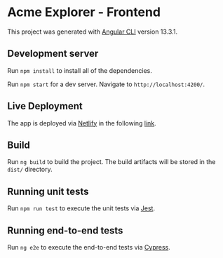 # Acme Explorer - Frontend

This project was generated with [Angular CLI](https://github.com/angular/angular-cli) version 13.3.1.

## Development server

Run `npm install` to install all of the dependencies.

Run `npm start` for a dev server. Navigate to `http://localhost:4200/`.

## Live Deployment

The app is deployed via [Netlify](https://www.netlify.com/) in the following [link](https://acmeexplorer.netlify.app).

## Build

Run `ng build` to build the project. The build artifacts will be stored in the `dist/` directory.

## Running unit tests

Run `npm run test` to execute the unit tests via [Jest](https://jestjs.io/).

## Running end-to-end tests

Run `ng e2e` to execute the end-to-end tests via [Cypress](https://www.cypress.io/).
